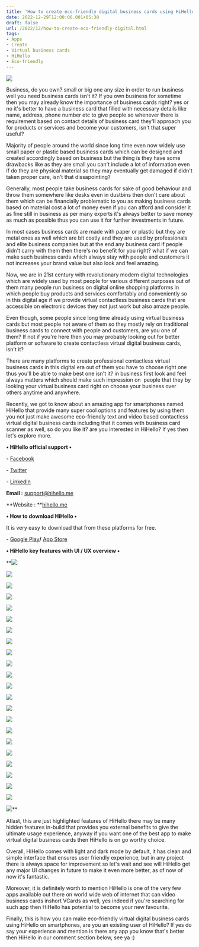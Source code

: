 ```yaml
---
title: 'How to create eco-friendly digital business cards using HiHello.'
date: 2022-12-29T12:00:00.001+05:30
draft: false
url: /2022/12/how-to-create-eco-friendly-digital.html
tags: 
- Apps
- Create
- Virtual business cards
- HiHello
- Eco-friendly
---
```


 [![](https://lh3.googleusercontent.com/-_1njkL8ALVE/Y68exqYTPtI/AAAAAAAAQCY/SXeKVpiS5KMRKWfGw5utjsKMNnat9my_wCNcBGAsYHQ/s1600/1672421056296611-0.png)](https://lh3.googleusercontent.com/-_1njkL8ALVE/Y68exqYTPtI/AAAAAAAAQCY/SXeKVpiS5KMRKWfGw5utjsKMNnat9my_wCNcBGAsYHQ/s1600/1672421056296611-0.png) 

  

Business, do you own? small or big one any size in order to run business well you need business cards isn't it? If you own business for sometime then you may already know the importance of business cards right? yes or no it's better to have a business card that filled with necessary details like name, address, phone number etc to give people so whenever there is requirement based on contact details of business card they'll approach you for products or services and become your customers, isn't that super useful?

  

Majority of people around the world since long time even now widely use small paper or plastic based business cards which can be designed and created accordingly based on business but the thing is they have some drawbacks like as they are small you can't include a lot of information even if do they are physical material so they may eventually get damaged if didn't taken proper care, isn't that dissapointing?

  

Generally, most people take business cards for sake of good behaviour and throw them somewhere like desks even in dustbins then don't care about them which can be financially problematic to you as making business cards based on material cost a lot of money even if you can afford and consider it as fine still in business as per many experts it's always better to save money as much as possible thus you can use it for further investments in future.

  

In most cases business cards are made with paper or plastic but they are metal ones as well which are bit costly and they are used by professionals and elite business companies but at the end any business card if people didn't carry with them then there's no benefit for you right? what if we can make such business cards which always stay with people and customers it not increases your brand value but also look and feel amazing.

  

Now, we are in 21st century with revolutionary modern digital technologies which are widely used by most people for various different purposes out of them many people run business on digital online shopping platforms in which people buy products and services comfortably and conveniently so in this digital age if we provide virtual contactless business cards that are accessible on electronic devices they not just work but also amaze people.

  

Even though, some people since long time already using virtual business cards but most people not aware of them so they mostly rely on traditional business cards to connect with people and customers, are you one of them? If not if you're here then you may probably looking out for better platform or software to create contactless virtual digital business cards, isn't it?

  

There are many platforms to create professional contactless virtual business cards in this digital era out of them you have to choose right one thus you'll be able to make best one isn't it? in business first look and feel always matters which should make such impression on  people that they by looking your virtual business card right on choose your business over others anytime and anywhere.

  

Recently, we got to know about an amazing app for smartphones named HiHello that provide many super cool options and features by using them you not just make awesome eco-friendly text and video based contactless virtual digital business cards including that it comes with business card scanner as well, so do you like it? are you interested in HiHello? If yes then let's explore more.

  

**• HiHello official support •**

\- [Facebook](https://www.facebook.com/hihello.me)

\- [Twitter](https://twitter.com/HiHello)

\- [LinkedIn](https://www.linkedin.com/company/hihello-me/)

**Email :** [support@hihello.me](mailto:support@hihello.me)

**Website : **[hihello.me](http://hihello.me)

**• How to download HiHello •**

It is very easy to download that from these platforms for free.

  

\- [Google Play](https://play.google.com/store/apps/details?id=play.me.hihello.app)**/** [App Store](https://apps.apple.com/app/apple-store/id1378114205?pt=118880410&ct=website_home&mt=8)

**• HiHello key features with UI / UX overview •**

 **[![](https://lh3.googleusercontent.com/-Ijweh7iPeN8/Y68pN3Mjk6I/AAAAAAAAQEM/gDVKh-i8wZkT2V4FpUTj4fsZKSOwI2pygCNcBGAsYHQ/s1600/1672423730172965-0.png)](https://lh3.googleusercontent.com/-Ijweh7iPeN8/Y68pN3Mjk6I/AAAAAAAAQEM/gDVKh-i8wZkT2V4FpUTj4fsZKSOwI2pygCNcBGAsYHQ/s1600/1672423730172965-0.png) 

 [![](https://lh3.googleusercontent.com/-W6x3uRf1FcE/Y68pMu5GpCI/AAAAAAAAQEI/Fq0_UgC9iQUtvijwFks1zUcnoCQOiPTKgCNcBGAsYHQ/s1600/1672423721579455-1.png)](https://lh3.googleusercontent.com/-W6x3uRf1FcE/Y68pMu5GpCI/AAAAAAAAQEI/Fq0_UgC9iQUtvijwFks1zUcnoCQOiPTKgCNcBGAsYHQ/s1600/1672423721579455-1.png) 

 [![](https://lh3.googleusercontent.com/-Ra5p11cVrYk/Y68pKugwSOI/AAAAAAAAQEE/FZCIJWwxZhkFFrAzDfojFr8SC0FtCPkRACNcBGAsYHQ/s1600/1672423713067993-2.png)](https://lh3.googleusercontent.com/-Ra5p11cVrYk/Y68pKugwSOI/AAAAAAAAQEE/FZCIJWwxZhkFFrAzDfojFr8SC0FtCPkRACNcBGAsYHQ/s1600/1672423713067993-2.png) 

 [![](https://lh3.googleusercontent.com/-DJrsusjyMCs/Y68pIfImmqI/AAAAAAAAQEA/tG9nqgO-xxMWHeOSFuQW1Y0U6ztLb8dugCNcBGAsYHQ/s1600/1672423706919595-3.png)](https://lh3.googleusercontent.com/-DJrsusjyMCs/Y68pIfImmqI/AAAAAAAAQEA/tG9nqgO-xxMWHeOSFuQW1Y0U6ztLb8dugCNcBGAsYHQ/s1600/1672423706919595-3.png) 

 [![](https://lh3.googleusercontent.com/-hfnvX3HxCmM/Y68pG5ejbDI/AAAAAAAAQD4/g23-BW5WFMMU2MhAHaa0GYqj88XuJKPbACNcBGAsYHQ/s1600/1672423701666393-4.png)](https://lh3.googleusercontent.com/-hfnvX3HxCmM/Y68pG5ejbDI/AAAAAAAAQD4/g23-BW5WFMMU2MhAHaa0GYqj88XuJKPbACNcBGAsYHQ/s1600/1672423701666393-4.png) 

 [![](https://lh3.googleusercontent.com/-6m6m8mbNN1M/Y68pFpu15kI/AAAAAAAAQD0/FeUOhSO2yYsQcVGmS0q5d-dtMdJqRB4SQCNcBGAsYHQ/s1600/1672423692117840-5.png)](https://lh3.googleusercontent.com/-6m6m8mbNN1M/Y68pFpu15kI/AAAAAAAAQD0/FeUOhSO2yYsQcVGmS0q5d-dtMdJqRB4SQCNcBGAsYHQ/s1600/1672423692117840-5.png) 

 [![](https://lh3.googleusercontent.com/-CUq5Gc2l-j4/Y68pDNHfp5I/AAAAAAAAQDw/qu9my454j8stTu0qMUAFKmnkKdu-NY4jgCNcBGAsYHQ/s1600/1672423687697711-6.png)](https://lh3.googleusercontent.com/-CUq5Gc2l-j4/Y68pDNHfp5I/AAAAAAAAQDw/qu9my454j8stTu0qMUAFKmnkKdu-NY4jgCNcBGAsYHQ/s1600/1672423687697711-6.png) 

 [![](https://lh3.googleusercontent.com/-xAx3QHuW7GI/Y68pB8T4WRI/AAAAAAAAQDs/IiaA9m75obsk9YbkWgtYyW8Bv3CpILFbwCNcBGAsYHQ/s1600/1672423683772717-7.png)](https://lh3.googleusercontent.com/-xAx3QHuW7GI/Y68pB8T4WRI/AAAAAAAAQDs/IiaA9m75obsk9YbkWgtYyW8Bv3CpILFbwCNcBGAsYHQ/s1600/1672423683772717-7.png) 

 [![](https://lh3.googleusercontent.com/-LMQrlFA8rMQ/Y68pBMvIx_I/AAAAAAAAQDk/wN5QRjrIgikhnrdtuLoVPtARtCPLLSxSQCNcBGAsYHQ/s1600/1672423672551987-8.png)](https://lh3.googleusercontent.com/-LMQrlFA8rMQ/Y68pBMvIx_I/AAAAAAAAQDk/wN5QRjrIgikhnrdtuLoVPtARtCPLLSxSQCNcBGAsYHQ/s1600/1672423672551987-8.png) 

 [![](https://lh3.googleusercontent.com/-G3fEfn9Qvn4/Y68o-I99_nI/AAAAAAAAQDg/jTGOmm7Rzck9F1Hxwb_T1rgpt1HQQJEywCNcBGAsYHQ/s1600/1672423668141534-9.png)](https://lh3.googleusercontent.com/-G3fEfn9Qvn4/Y68o-I99_nI/AAAAAAAAQDg/jTGOmm7Rzck9F1Hxwb_T1rgpt1HQQJEywCNcBGAsYHQ/s1600/1672423668141534-9.png) 

 [![](https://lh3.googleusercontent.com/-7jP38HIuG8k/Y68o9CiI_8I/AAAAAAAAQDY/bTyDjAooLdU_SRzLSN2XKL1ISoRJf-YcQCNcBGAsYHQ/s1600/1672423662904900-10.png)](https://lh3.googleusercontent.com/-7jP38HIuG8k/Y68o9CiI_8I/AAAAAAAAQDY/bTyDjAooLdU_SRzLSN2XKL1ISoRJf-YcQCNcBGAsYHQ/s1600/1672423662904900-10.png) 

 [![](https://lh3.googleusercontent.com/-ss3xrIvRzm0/Y68o7geptrI/AAAAAAAAQDQ/iM5RY0Lb_yQ7IXjonNFap-9gLY2QmybjACNcBGAsYHQ/s1600/1672423657081885-11.png)](https://lh3.googleusercontent.com/-ss3xrIvRzm0/Y68o7geptrI/AAAAAAAAQDQ/iM5RY0Lb_yQ7IXjonNFap-9gLY2QmybjACNcBGAsYHQ/s1600/1672423657081885-11.png) 

 [![](https://lh3.googleusercontent.com/-c3sRMhwt-Oo/Y68o6TlYs9I/AAAAAAAAQDM/gh5lOuprEwYeHpMKKCkoKswdurlakP8pwCNcBGAsYHQ/s1600/1672423649818703-12.png)](https://lh3.googleusercontent.com/-c3sRMhwt-Oo/Y68o6TlYs9I/AAAAAAAAQDM/gh5lOuprEwYeHpMKKCkoKswdurlakP8pwCNcBGAsYHQ/s1600/1672423649818703-12.png) 

 [![](https://lh3.googleusercontent.com/-i01jytMq32c/Y68o4lgQvBI/AAAAAAAAQDI/8N-rdT3PTQgwxWqRoWEQd82xY7YnUrmrwCNcBGAsYHQ/s1600/1672423644979076-13.png)](https://lh3.googleusercontent.com/-i01jytMq32c/Y68o4lgQvBI/AAAAAAAAQDI/8N-rdT3PTQgwxWqRoWEQd82xY7YnUrmrwCNcBGAsYHQ/s1600/1672423644979076-13.png) 

 [![](https://lh3.googleusercontent.com/-sKRFEtrNo2s/Y68o3VFFtjI/AAAAAAAAQDA/9b62tm3JN7s27hYAgQj7iheNZCVzsi8hwCNcBGAsYHQ/s1600/1672423634875909-14.png)](https://lh3.googleusercontent.com/-sKRFEtrNo2s/Y68o3VFFtjI/AAAAAAAAQDA/9b62tm3JN7s27hYAgQj7iheNZCVzsi8hwCNcBGAsYHQ/s1600/1672423634875909-14.png) 

 [![](https://lh3.googleusercontent.com/-DcHYH-Ii5q0/Y68o0x69VsI/AAAAAAAAQC8/2cs6PmgxSVEIdBKtNeRWTn8xPwwZs2sIgCNcBGAsYHQ/s1600/1672423629849338-15.png)](https://lh3.googleusercontent.com/-DcHYH-Ii5q0/Y68o0x69VsI/AAAAAAAAQC8/2cs6PmgxSVEIdBKtNeRWTn8xPwwZs2sIgCNcBGAsYHQ/s1600/1672423629849338-15.png) 

 [![](https://lh3.googleusercontent.com/-3F-RsARkP9k/Y68oztme0yI/AAAAAAAAQC4/1tLo7fp8JLQ8iOr9meGKOTXngYkqedLowCNcBGAsYHQ/s1600/1672423621640195-16.png)](https://lh3.googleusercontent.com/-3F-RsARkP9k/Y68oztme0yI/AAAAAAAAQC4/1tLo7fp8JLQ8iOr9meGKOTXngYkqedLowCNcBGAsYHQ/s1600/1672423621640195-16.png) 

 [![](https://lh3.googleusercontent.com/-utbUxiHPt7A/Y68oxekBRHI/AAAAAAAAQC0/6EvdLCqAmdU0lfQDVRbRboxRV1ScBb-TwCNcBGAsYHQ/s1600/1672423614217107-17.png)](https://lh3.googleusercontent.com/-utbUxiHPt7A/Y68oxekBRHI/AAAAAAAAQC0/6EvdLCqAmdU0lfQDVRbRboxRV1ScBb-TwCNcBGAsYHQ/s1600/1672423614217107-17.png) 

 [![](https://lh3.googleusercontent.com/-Wo7wqO0F-H0/Y68ovnnfa8I/AAAAAAAAQCw/bB6B4O0xDR8Kryo1EWLV7pWdDV2sLxnmgCNcBGAsYHQ/s1600/1672423607498721-18.png)](https://lh3.googleusercontent.com/-Wo7wqO0F-H0/Y68ovnnfa8I/AAAAAAAAQCw/bB6B4O0xDR8Kryo1EWLV7pWdDV2sLxnmgCNcBGAsYHQ/s1600/1672423607498721-18.png) 

 [![](https://lh3.googleusercontent.com/-b1ldnYAdUiA/Y68ot3Ou6QI/AAAAAAAAQCs/wT2PgaSpjuIDvoePmDznmphf8OeyG0BggCNcBGAsYHQ/s1600/1672423601736625-19.png)](https://lh3.googleusercontent.com/-b1ldnYAdUiA/Y68ot3Ou6QI/AAAAAAAAQCs/wT2PgaSpjuIDvoePmDznmphf8OeyG0BggCNcBGAsYHQ/s1600/1672423601736625-19.png) 

 [![](https://lh3.googleusercontent.com/-tA3h-UcWJM0/Y68oslTAivI/AAAAAAAAQCo/LxXUlW7RvAsoKMxanG4Afp7kEK4ZPmyCACNcBGAsYHQ/s1600/1672423589144749-20.png)](https://lh3.googleusercontent.com/-tA3h-UcWJM0/Y68oslTAivI/AAAAAAAAQCo/LxXUlW7RvAsoKMxanG4Afp7kEK4ZPmyCACNcBGAsYHQ/s1600/1672423589144749-20.png) 

 [![](https://lh3.googleusercontent.com/-GHeloB2fI5g/Y68opdptf0I/AAAAAAAAQCk/mv9wqbVpMq00Bu8veIG6QLI_BwL457SiQCNcBGAsYHQ/s1600/1672423584095401-21.png)](https://lh3.googleusercontent.com/-GHeloB2fI5g/Y68opdptf0I/AAAAAAAAQCk/mv9wqbVpMq00Bu8veIG6QLI_BwL457SiQCNcBGAsYHQ/s1600/1672423584095401-21.png) 

 [![](https://lh3.googleusercontent.com/-sTT-qLUyUQU/Y68ooGRcz3I/AAAAAAAAQCg/PQDT4EiBtfUB1fcjMHoKZ1PSbHH1lIL-QCNcBGAsYHQ/s1600/1672423578612367-22.png)](https://lh3.googleusercontent.com/-sTT-qLUyUQU/Y68ooGRcz3I/AAAAAAAAQCg/PQDT4EiBtfUB1fcjMHoKZ1PSbHH1lIL-QCNcBGAsYHQ/s1600/1672423578612367-22.png)** 

Atlast, this are just highlighted features of HiHello there may be many hidden features in-build that provides you external benefits to give the ultimate usage experience, anyway if you want one of the best app to make virtual digital business cards then HiHello is on go worthy choice.

  

Overall, HiHello comes with light and dark mode by default, it has clean and simple interface that ensures user friendly experience, but in any project there is always space for improvement so let's wait and see will HiHello get any major UI changes in future to make it even more better, as of now of now it's fantastic.

  

Moreover, it is definitely worth to mention HiHello is one of the very few apps available out there on world wide web of internet that can video business cards inshort VCards as well, yes indeed if you're searching for such app then HiHello has potential to become your new favourite.

  

Finally, this is how you can make eco-friendly virtual digital business cards using HiHello on smartphones, are you an existing user of HiHello? If yes do say your experience and mention is there any app you know that's better then HiHello in our comment section below, see ya :)